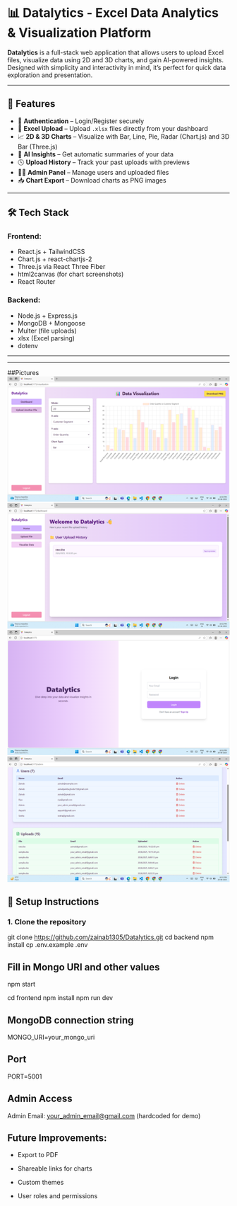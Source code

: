 # 📊 Datalytics - Excel Data Analytics & Visualization Platform

**Datalytics** is a full-stack web application that allows users to upload Excel files, visualize data using 2D and 3D charts, and gain AI-powered insights. Designed with simplicity and interactivity in mind, it’s perfect for quick data exploration and presentation.

---

## 🚀 Features

- 🔐 **Authentication** – Login/Register securely
- 📁 **Excel Upload** – Upload `.xlsx` files directly from your dashboard
- 📈 **2D & 3D Charts** – Visualize with Bar, Line, Pie, Radar (Chart.js) and 3D Bar (Three.js)
- 🤖 **AI Insights** – Get automatic summaries of your data
- 🕓 **Upload History** – Track your past uploads with previews
- 👩‍💼 **Admin Panel** – Manage users and uploaded files
- 📥 **Chart Export** – Download charts as PNG images

---

## 🛠️ Tech Stack

### Frontend:
- React.js + TailwindCSS
- Chart.js + react-chartjs-2
- Three.js via React Three Fiber
- html2canvas (for chart screenshots)
- React Router

### Backend:
- Node.js + Express.js
- MongoDB + Mongoose
- Multer (file uploads)
- xlsx (Excel parsing)
- dotenv

---

---
##Pictures
![Graphs](image.png)
![Dashboard](image-1.png)
![Login](image-2.png)
![Admin Panel](image-3.png)

## 🔧 Setup Instructions

### 1. Clone the repository
git clone https://github.com/zainab1305/Datalytics.git
cd backend
npm install
cp .env.example .env
## Fill in Mongo URI and other values
npm start

cd frontend
npm install
npm run dev

## MongoDB connection string
MONGO_URI=your_mongo_uri

## Port
PORT=5001

## Admin Access
Admin Email: your_admin_email@gmail.com (hardcoded for demo)

## Future Improvements:
- Export to PDF

- Shareable links for charts

- Custom themes

- User roles and permissions
